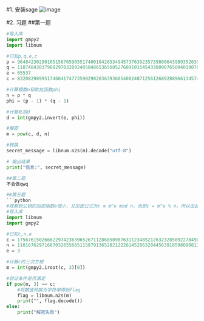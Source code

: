 #1. 安装sage
![image](https://raw.githubusercontent.com/35098a/learn/main/%E5%B1%8F%E5%B9%95%E6%88%AA%E5%9B%BE(224).png)

#2. 习题
##第一题
```python
#导入库
import gmpy2
import libnum

#已知p,q,e,c
p = 9648423029010515676590551740010426534945737639235739800643989352039852507298491399561035009163427050370107570733633350911691280297777160200625281665378483
q = 11874843837980297032092405848653656852760910154543380907650040190704283358909208578251063047732443992230647903887510065547947313543299303261986053486569407
e = 65537
c = 83208298995174604174773590298203639360540024871256126892889661345742403314929861939100492666605647316646576486526217457006376842280869728581726746401583705899941768214138742259689334840735633553053887641847651173776251820293087212885670180367406807406765923638973161375817392737747832762751690104423869019034

#计算模数n和欧拉函数phi
n = p * q
phi = (p - 1) * (q - 1)

#计算私钥d
d = int(gmpy2.invert(e, phi))

#解密
m = pow(c, d, n)

#转换
secret_message = libnum.n2s(m).decode("utf-8")

# 输出结果
print("信息:", secret_message)

##第二题
不会做qwq

##第三题
```python
#观察到公钥的加密指数e很小，又加密公式为c ≡ m^e mod n，也即c = m^e % n。所以由此可知，若是m^e=c，那么可直接解密出明文
#导入库
import libnum
import gmpy2

#已知c,n,e
c = 175676150266622974236396526711286850987631123485212632328509227849029911058091086706143340012942548868507757097027596460222082381606490997654543157611859508598203272345044220266344322516323997126214392011463091635444512796333373451321795475333496092463760390199602320265733668648810943598505902205569125
n = 1101676297168703265566511587913652821222614528632844563918598090813090976948138058144049294690727841463413972173051671908835164088465174349647584948964206244648736138253802417241570633968307801570794459668533128958442296813160786428069813867034205462528763830205245218089660432399549540588101288362866463
e = 3

#计算c的三次方根
m = int(gmpy2.iroot(c, 3)[0])

#验证条件是否满足
if pow(m, 3) == c:
    #将数值转换为字符串得到flag
    flag = libnum.n2s(m)
    print("", flag.decode())
else:
    print("解密失败")
